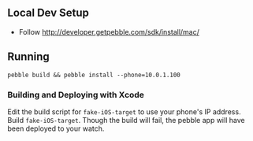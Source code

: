 ## Local Dev Setup

* Follow http://developer.getpebble.com/sdk/install/mac/

## Running

`pebble build && pebble install --phone=10.0.1.100`

### Building and Deploying with Xcode

Edit the build script for `fake-iOS-target` to use your phone's IP address. Build 
`fake-iOS-target`. Though the build will fail, the pebble app will have been deployed to 
your watch.